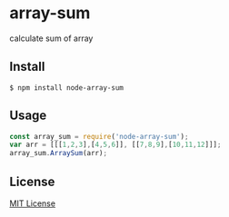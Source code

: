 # array-sum

calculate sum of array

## Install

```
$ npm install node-array-sum
```


## Usage

```js
const array_sum = require('node-array-sum');
var arr = [[[1,2,3],[4,5,6]], [[7,8,9],[10,11,12]]];
array_sum.ArraySum(arr);
```

## License

[MIT License](http://www.opensource.org/licenses/mit-license.php)